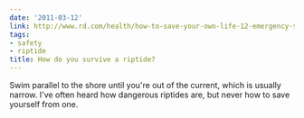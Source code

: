 ```yaml
---
date: '2011-03-12'
link: http://www.rd.com/health/how-to-save-your-own-life-12-emergency-situations/3/
tags:
- safety
- riptide
title: How do you survive a riptide?
---
```


Swim parallel to the shore until you're out of the current, which is usually narrow. I've often heard how dangerous riptides are, but never how to save yourself from one.
